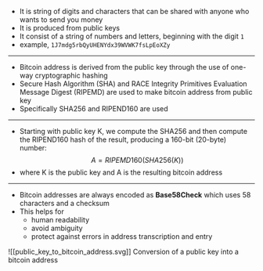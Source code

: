 - It is string of digits and characters that can be shared with anyone who wants to send you money
- It is produced from public keys
- It consist of a string of numbers and letters, beginning with the digit `1`
- example, `1J7mdg5rbQyUHENYdx39WVWK7fsLpEoXZy`
---
- Bitcoin address is derived from the public key through the use of one-way cryptographic hashing
- Secure Hash Algorithm (SHA) and RACE Integrity Primitives Evaluation Message Digest (RIPEMD) are used to make bitcoin address from public key
- Specifically SHA256 and RIPEND160 are used
---
- Starting with public key K, we compute the SHA256 and then compute the RIPEND160 hash of the result, producing a 160-bit (20-byte) number:
$$ A = RIPEMD160(SHA256(K)) $$
- where K is the public key and A is the resulting bitcoin address
---
- Bitcoin addresses are always encoded as **Base58Check** which uses 58 characters and a checksum
- This helps for
	- human readability
	- avoid ambiguity
	- protect against errors in address transcription and entry

![[public_key_to_bitcoin_address.svg]]
Conversion of a public key into a bitcoin address


